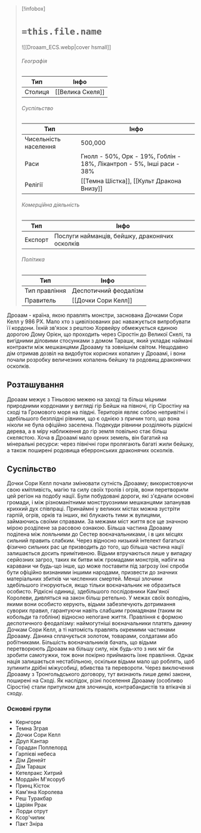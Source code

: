 > [!infobox]
> # `=this.file.name`
> ![[Droaam_ECS.webp|cover hsmall]]
> ###### Географія
> Тип | Інфо |
> ---|---|
> Столиця | [[Велика Скеля]] |
> ###### Суспільство
> Тип | Інфо |
> ---|---|
> Чисельність населення | 500,000 |
> Раси | Гнолл - 50%, Орк - 19%, Гоблін - 18%, Лікантроп - 5%, Інші раси - 38%|
> Релігії | [[Темна Шістка]], [[Культ Дракона Внизу]] |
> ###### Комерційна діяльність
> Тип | Інфо |
> ---|---|
> Експорт | Послуги найманців, бейшку, драконячих осколків |
> ###### Політика
> Тип | Інфо |
> ---|---|
> Тип правління | Деспотичний феодалізм |
> Правитель | [[Дочки Сори Келл]] |

Дроаам - країна, якою правлять монстри, заснована Дочками Сори Келл у 986 РХ. Мало хто з цивілізованих рас наважується випробувати її кордони. Їхній зв'язок з рештою Хорвейру обмежується єдиною дорогою Дому Орієн, що проходить через Сіростін до Великої Скелі, та вигідними діловими стосунками з домом Тарашк, який укладає наймані контракти між мешканцями Дроааму та зовнішнім світом. Нещодавно дім отримав дозвіл на видобуток корисних копалин у Дроаамі, і вони почали розробку величезних копалень бейшку та родовищ драконячих осколків.

## Розташування
Дроаам межує з Тіньовою межею на заході та більш міцними природними кордонами у вигляді гір Бейшк на півночі, гір Сіростіну на сході та Громового моря на півдні. Територія являє собою непривітні і здебільшого безплідні рівнини, що є однією з причин того, що вона ніколи не була офіційно заселена. Подекуди рівнини розділяють рідкісні дерева, а в міру наближення до гір земля повільно стає більш скелястою. Хоча в Дроаамі мало орних земель, він багатий на мінеральні ресурси: через північні гори пролягають багаті жили бейшку, а також поширені родовища еберронських драконячих осколків.

## Суспільство
Дочки Сори Келл почали змінювати сутність Дроааму; використовуючи свою кмітливість, магію та силу своїх тролів і огрів, вони перетворили цей регіон на подобу нації. Були побудовані дороги, які з'єднали основні громади, і між різноманітними монструозними мешканцями запанував крихкий дух співпраці. Принаймні у великих містах можна зустріти гарпій, огрів, орків та інших, які блукають тими ж вулицями, займаючись своїми справами. За межами міст життя все ще значною мірою розділене за расовою ознакою. Більша частина Дроааму поділена між лояльними до Сестер воєначальниками, і в цих місцях сильний править слабким. Через відносно низький інтелект багатьох фізично сильних рас це призводить до того, що більша частина нації залишається досить примітивною. Відьми втручаються лише у випадку серйозних загроз, таких як битви між громадами монстрів, набіги на каравани чи будь-що інше, що може поставити під загрозу їхні спроби бути офіційно визнаними іншими народами, призвести до значних матеріальних збитків чи численних смертей. Менші злочини здебільшого ігноруються, якщо тільки воєначальник не образиться особисто. Рідкісні одиниці, здебільшого послідовники Кам'яної Королеви, дивляться на закон більш ретельно. У межах своїх володінь, якими вони особисто керують, відьми забезпечують дотримання суворих правил, гарантуючи навіть слабшим громадянам (таким як кобольди та гобліни) відносно непогане життя. Правління є формою деспотичного феодалізму: наймогутніші воєначальники платять данину Дочкам Сори Келл, а ті натомість правлять окремими частинами Дроааму. Данина сплачується золотом, товарами, солдатами або робітниками.
Більшість воєначальників бачать, що відьми перетворюють Дроаам на більшу силу, ніж будь-хто з них міг би зробити самотужки, тож вони покірно приймають їхнє правління. Однак нація залишається нестабільною, оскільки відьми мало що роблять, щоб зупинити дрібні міжусобиці, вбивства та перевороти.
Через виключення Дроааму з Тронгольдського договору, тут визнають лише деякі закони, поширені на Сході. Як наслідок, різні поселення Дроааму (особливо Сіростін) стали притулком для злочинців, контрабандистів та втікачів зі сходу.

### Основні групи
- Кернгорм
- Темна Зграя
- Дочки Сори Келл
- Друл Кантар
- Горадан Поплелорд
- Гарпієві небеса
- Дім Денейт
- Дім Тарашк
- Кетелракс Хитрий
- Мордайн М'ясоруб
- Принц Кісток
- Кам'яна Королева
- Реш Туракбар
- Царіян Ррак
- Лорди отрут
- Ксор'чилик
- Пакт Зніра